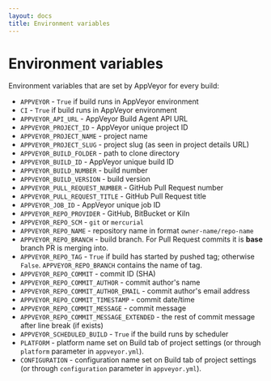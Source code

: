 ```yaml
---
layout: docs
title: Environment variables
---
```


# Environment variables

Environment variables that are set by AppVeyor for every build: 

* `APPVEYOR` - `True` if build runs in AppVeyor environment
* `CI` - `True` if build runs in AppVeyor environment
* `APPVEYOR_API_URL` - AppVeyor Build Agent API URL
* `APPVEYOR_PROJECT_ID` - AppVeyor unique project ID
* `APPVEYOR_PROJECT_NAME` - project name
* `APPVEYOR_PROJECT_SLUG` - project slug (as seen in project details URL)
* `APPVEYOR_BUILD_FOLDER` - path to clone directory 
* `APPVEYOR_BUILD_ID` - AppVeyor unique build ID
* `APPVEYOR_BUILD_NUMBER` - build number
* `APPVEYOR_BUILD_VERSION` - build version
* `APPVEYOR_PULL_REQUEST_NUMBER` - GitHub Pull Request number
* `APPVEYOR_PULL_REQUEST_TITLE` - GitHub Pull Request title
* `APPVEYOR_JOB_ID` - AppVeyor unique job ID
* `APPVEYOR_REPO_PROVIDER` - GitHub, BitBucket or Kiln
* `APPVEYOR_REPO_SCM` - `git` or `mercurial`
* `APPVEYOR_REPO_NAME` - repository name in format `owner-name/repo-name`
* `APPVEYOR_REPO_BRANCH` - build branch. For Pull Request commits it is **base** branch PR is merging into. 
* `APPVEYOR_REPO_TAG` - `True` if build has started by pushed tag; otherwise `False`. `APPVEYOR_REPO_BRANCH` contains the name of tag.
* `APPVEYOR_REPO_COMMIT` - commit ID (SHA)
* `APPVEYOR_REPO_COMMIT_AUTHOR` - commit author's name
* `APPVEYOR_REPO_COMMIT_AUTHOR_EMAIL` - commit author's email address
* `APPVEYOR_REPO_COMMIT_TIMESTAMP` - commit date/time
* `APPVEYOR_REPO_COMMIT_MESSAGE` - commit message
* `APPVEYOR_REPO_COMMIT_MESSAGE_EXTENDED` - the rest of commit message after line break (if exists)
* `APPVEYOR_SCHEDULED_BUILD` - `True` if the build runs by scheduler
* `PLATFORM` - platform name set on Build tab of project settings (or through `platform` parameter in `appveyor.yml`).
* `CONFIGURATION` - configuration name set on Build tab of project settings (or through `configuration` parameter in `appveyor.yml`).